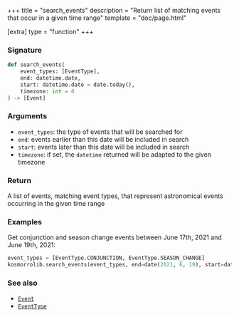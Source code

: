 +++
title = "search_events"
description = "Return list of matching events that occur in a given time range"
template = "doc/page.html"

[extra]
type = "function"
+++

### Signature

```python
def search_events(
    event_types: [EventType],
    end: datetime.date,
    start: datetime.date = date.today(),
    timezone: int = 0
) -> [Event]
```

### Arguments

- `event_types`: the type of events that will be searched for
- `end`: events earlier than this date will be included in search
- `start`: events later than this date will be included in search
- `timezone`: if set, the `datetime` returned will be adapted to the given timezone

### Return

A list of events, matching event types, that represent astronomical events occurring in the given time range

### Examples

Get conjunction and season change events between June 17th, 2021 and June 19th, 2021:

```python
event_types = [EventType.CONJUNCTION, EventType.SEASON_CHANGE]
kosmorrolib.search_events(event_types, end=date(2021, 6, 19), start=date(2021, 6, 17))
```

### See also

- [`Event`](@/lib/doc/1.1/model/Event.md)
- [`EventType`](@/lib/doc/1.1/enums/EventType.md)
